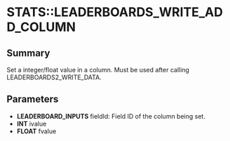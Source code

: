# STATS::LEADERBOARDS_WRITE_ADD_COLUMN

## Summary
Set a integer/float value in a column. Must be used after calling LEADERBOARDS2_WRITE_DATA.

## Parameters
* **LEADERBOARD_INPUTS** fieldId: Field ID of the column being set.
* **INT** ivalue
* **FLOAT** fvalue